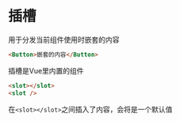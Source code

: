 # 插槽

用于分发当前组件使用时嵌套的内容

```html
<Button>嵌套的内容</Button>
```


插槽是Vue里内置的组件

```html
<slot></slot>
<slot />
```

在`<slot></slot>`之间插入了内容，会将是一个默认值


